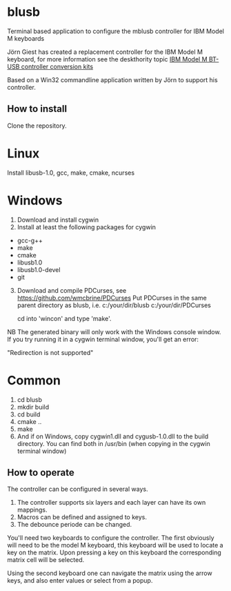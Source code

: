 # blusb
Terminal based application to configure the mblusb controller for IBM Model M keyboards

Jörn Giest has created a replacement controller for the IBM Model M keyboard, for more information see the deskthority topic 
[IBM Model M BT-USB controller conversion kits](https://deskthority.net/viewtopic.php?f=55&t=17388)

Based on a Win32 commandline application written by Jörn to support his controller.


## How to install

Clone the repository.

Linux
=====

Install libusb-1.0, gcc, make, cmake, ncurses

Windows
=======

1. Download and install cygwin
2. Install at least the following packages for cygwin
  * gcc-g++
  * make
  * cmake
  * libusb1.0
  * libusb1.0-devel
  * git
3. Download and compile PDCurses, see https://github.com/wmcbrine/PDCurses
   Put PDCurses in the same parent directory as blusb, i.e.
     c:/your/dir/blusb
     c:/your/dir/PDCurses

   cd into 'wincon' and type 'make'.

NB The generated binary will only work with the Windows console window. If you
try running it in a cygwin terminal window, you'll get an error: 

"Redirection is not supported"

 

Common
======

1. cd blusb
2. mkdir build
3. cd build
4. cmake ..
5. make
6. And if on Windows, copy cygwin1.dll and cygusb-1.0.dll to the build 
   directory. You can find both in /usr/bin (when copying in the cygwin 
   terminal window)

## How to operate

The controller can be configured in several ways. 

1. The controller supports six layers and each layer can have its own mappings.
2. Macros can be defined and assigned to keys.
3. The debounce periode can be changed.

You'll need two keyboards to configure the controller. The first obviously will need to be the model 
M keyboard, this keyboard will be used to locate a key on the matrix. Upon pressing a key on this keyboard 
the corresponding matrix cell will be selected.

Using the second keyboard one can navigate the matrix using the arrow keys, and also enter values or select from a popup.

